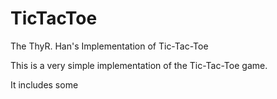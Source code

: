 # TicTacToe
The ThyR. Han's Implementation of Tic-Tac-Toe

This is a very simple implementation of the Tic-Tac-Toe game.

It includes	some 